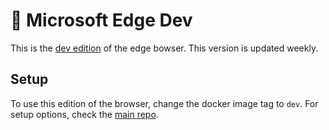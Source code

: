# 🌊 Microsoft Edge Dev
This is the [dev edition][msedge-insider] of the edge bowser. This version is updated weekly.

## Setup
To use this edition of the browser, change the docker image tag to `dev`. For setup options, check the [main repo][main].


[msedge-insider]: https://www.microsoft.com/en-us/edge/download/insider
[main]: https://github.com/tibor309/edge/tree/main

